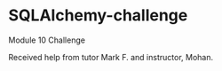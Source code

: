 # SQLAlchemy-challenge
Module 10 Challenge

Received help from tutor Mark F. and instructor, Mohan. 
